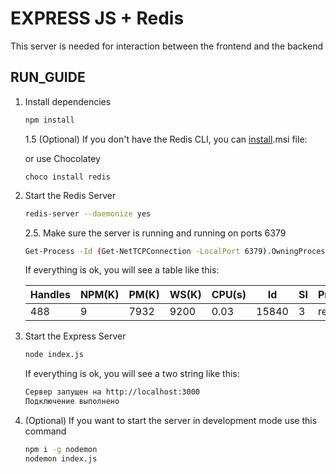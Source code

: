 # EXPRESS JS + Redis

This server is needed for interaction between the frontend and the backend

## RUN_GUIDE

1. Install dependencies

   ```bash
   npm install
   ```

   1.5 (Optional) If you don't have the Redis CLI, you can [install](https://github.com/microsoftarchive/redis/releases/tag/win-3.0.504).msi file:

   or use Chocolatey

   ```choco
   choco install redis
   ```

2. Start the Redis Server

   ```bash
   redis-server --daemonize yes
   ```

   2.5. Make sure the server is running and running on ports 6379

   ```bash
   Get-Process -Id (Get-NetTCPConnection -LocalPort 6379).OwningProcess
   ```

   If everything is ok, you will see a table like this:

   | Handles | NPM(K) | PM(K) | WS(K) | CPU(s) | Id    | SI  | ProcessName  |
   | ------- | ------ | ----- | ----- | ------ | ----- | --- | ------------ |
   | 488     | 9      | 7932  | 9200  | 0.03   | 15840 | 3   | redis-server |

3. Start the Express Server

   ```bash
   node index.js
   ```

   If everything is ok, you will see a two string like this:

   ```bash
   Сервер запущен на http://localhost:3000
   Подключение выполнено
   ```

4. (Optional) If you want to start the server in development mode use this command

   ```bash
   npm i -g nodemon
   nodemon index.js
   ```
